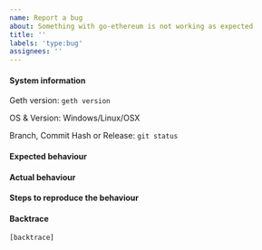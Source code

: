 ```yaml
---
name: Report a bug
about: Something with go-ethereum is not working as expected
title: ''
labels: 'type:bug'
assignees: ''
---
```


#### System information

Geth version: `geth version`

OS & Version: Windows/Linux/OSX

Branch, Commit Hash or Release: `git status`

#### Expected behaviour


#### Actual behaviour


#### Steps to reproduce the behaviour


#### Backtrace

````
[backtrace]
````
